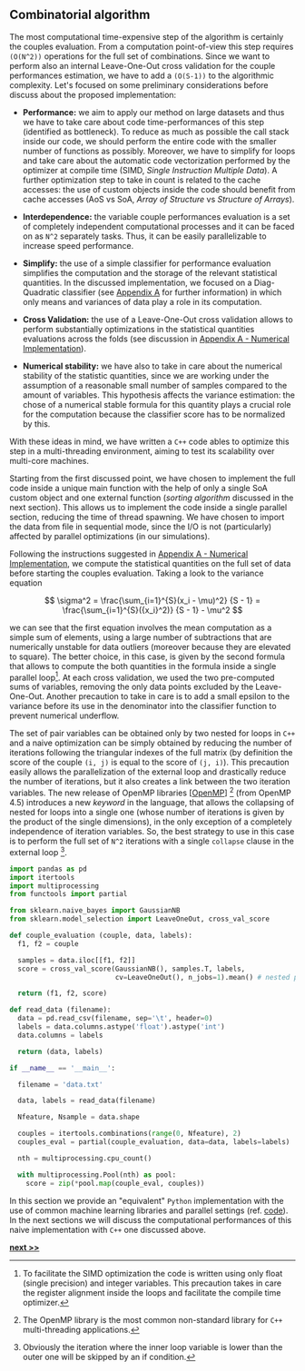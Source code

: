 ## Combinatorial algorithm

The most computational time-expensive step of the algorithm is certainly the couples evaluation.
From a computation point-of-view this step requires `(O(N^2))` operations for the full set of combinations.
Since we want to perform also an internal Leave-One-Out cross validation for the couple performances estimation, we have to add a `(O(S-1))` to the algorithmic complexity.
Let's focused on some preliminary considerations before discuss about the proposed implementation:

* **Performance:** we aim to apply our method on large datasets and thus we have to take care about code time-performances of this step (identified as bottleneck).
  To reduce as much as possible the call stack inside our code, we should perform the entire code with the smaller number of functions as possibly.
  Moreover, we have to simplify for loops and take care about the automatic code vectorization performed by the optimizer at compile time (SIMD, *Single Instruction Multiple Data*).
  A further optimization step to take in count is related to the cache accesses: the use of custom objects inside the code should benefit from cache accesses (AoS vs SoA, *Array of Structure* vs *Structure of Arrays*).

* **Interdependence:** the variable couple performances evaluation is a set of completely independent computational processes and it can be faced on as `N^2` separately tasks.
  Thus, it can be easily parallelizable to increase speed performance.

* **Simplify:** the use of a simple classifier for performance evaluation simplifies the computation and the storage of the relevant statistical quantities.
  In the discussed implementation, we focused on a Diag-Quadratic classifier (see [Appendix A](../../Appendix/DiscriminantAnalysis/README.md) for further information) in which only means and variances of data play a role in its computation.

* **Cross Validation:** the use of a Leave-One-Out cross validation allows to perform substantially optimizations in the statistical quantities evaluations across the folds (see discussion in [Appendix A - Numerical Implementation](../../Appendix/DiscriminantAnalysis/README.md)).

* **Numerical stability:** we have also to take in care about the numerical stability of the statistic quantities, since we are working under the assumption of a reasonable small number of samples compared to the amount of variables.
  This hypothesis affects the variance estimation: the chose of a numerical stable formula for this quantity plays a crucial role for the computation because the classifier score has to be normalized by this.


With these ideas in mind, we have written a `C++` code ables to optimize this step in a multi-threading environment, aiming to test its scalability over multi-core machines.

Starting from the first discussed point, we have chosen to implement the full code inside a unique main function with the help of only a single SoA custom object and one external function (*sorting algorithm* discussed in the next section).
This allows us to implement the code inside a single parallel section, reducing the time of thread spawning.
We have chosen to import the data from file in sequential mode, since the I/O is not (particularly) affected by parallel optimizations (in our simulations).

Following the instructions suggested in [Appendix A - Numerical Implementation](../Appendix/DiscriminantAnalysis/README.md), we compute the statistical quantities on the full set of data before starting the couples evaluation.
Taking a look to the variance equation

$$
\sigma^2 = \frac{\sum_{i=1}^{S}(x_i - \mu)^2} {S - 1} = \frac{\sum_{i=1}^{S}({x_i}^2)} {S - 1} - \mu^2
$$

we can see that the first equation involves the mean computation as a simple sum of elements, using a large number of subtractions that are numerically unstable for data outliers (moreover because they are elevated to square).
The better choice, in this case, is given by the second formula that allows to compute the both quantities in the formula inside a single parallel loop[^1].
At each cross validation, we used the two pre-computed sums of variables, removing the only data points excluded by the Leave-One-Out.
Another precaution to take in care is to add a small epsilon to the variance before its use in the denominator into the classifier function to prevent numerical underflow.

The set of pair variables can be obtained only by two nested for loops in `C++` and a naive optimization can be simply obtained by reducing the number of iterations following the triangular indexes of the full matrix (by definition the score of the couple `(i, j)` is equal to the score of `(j, i)`).
This precaution easily allows the parallelization of the external loop and drastically reduce the number of iterations, but it also creates a link between the two iteration variables.
The new release of OpenMP libraries [[OpenMP](https://www.openmp.org/)]  [^2]  (from OpenMP 4.5) introduces a new *keyword* in the language, that allows the collapsing of nested for loops into a single one (whose number of iterations is given by the product of the single dimensions), in the only exception of a completely independence of iteration variables.
So, the best strategy to use in this case is to perform the full set of `N^2` iterations with a single `collapse` clause in the external loop [^3].


```python
import pandas as pd
import itertools
import multiprocessing
from functools import partial

from sklearn.naive_bayes import GaussianNB
from sklearn.model_selection import LeaveOneOut, cross_val_score

def couple_evaluation (couple, data, labels):
  f1, f2 = couple

  samples = data.iloc[[f1, f2]]
  score = cross_val_score(GaussianNB(), samples.T, labels,
                          cv=LeaveOneOut(), n_jobs=1).mean() # nested parallel loops are not allowed

  return (f1, f2, score)

def read_data (filename):
  data = pd.read_csv(filename, sep='\t', header=0)
  labels = data.columns.astype('float').astype('int')
  data.columns = labels

  return (data, labels)

if __name__ == '__main__':

  filename = 'data.txt'

  data, labels = read_data(filename)

  Nfeature, Nsample = data.shape

  couples = itertools.combinations(range(0, Nfeature), 2)
  couples_eval = partial(couple_evaluation, data=data, labels=labels)

  nth = multiprocessing.cpu_count()

  with multiprocessing.Pool(nth) as pool:
    score = zip(*pool.map(couple_eval, couples))

```

In this section we provide an "equivalent" `Python` implementation with the use of common machine learning libraries and parallel settings (ref. [code](https://github.com/Nico-Curti/DNetPRO/blob/master/timing/timing.py)).
In the next sections we will discuss the computational performances of this naive implementation with `C++` one discussed above.



[^1]: To facilitate the SIMD optimization the code is written using only float (single precision) and integer variables.
  This precaution takes in care the register alignment inside the loops and facilitate the compile time optimizer.

[^2]: The OpenMP library is the most common non-standard library for `C++` multi-threading applications.

[^3]: Obviously the iteration where the inner loop variable is lower than the outer one will be skipped by an if condition.



[**next >>**](./Sorting.md)